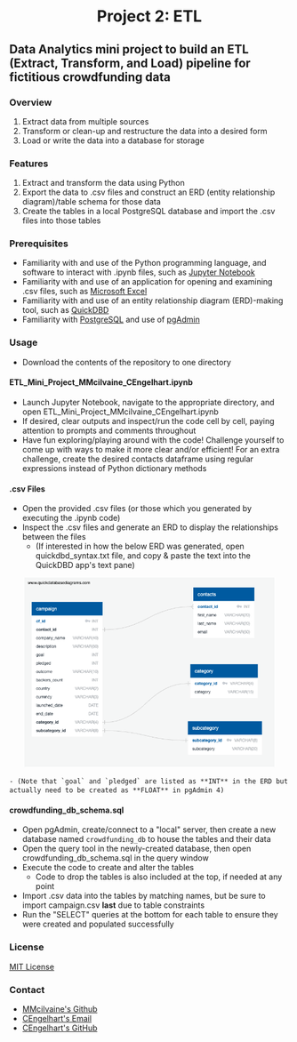 # <p align="center">Project 2: ETL
## Data Analytics mini project to build an ETL (Extract, Transform, and Load) pipeline for fictitious crowdfunding data
### Overview
1. Extract data from multiple sources
2. Transform or clean-up and restructure the data into a desired form
3. Load or write the data into a database for storage
### Features
1. Extract and transform the data using Python
2. Export the data to .csv files and construct an ERD (entity relationship diagram)/table schema for those data
3. Create the tables in a local PostgreSQL database and import the .csv files into those tables
### Prerequisites
- Familiarity with and use of the Python programming language, and software to interact with .ipynb files, such as [Jupyter Notebook](https://jupyter.org/)
- Familiarity with and use of an application for opening and examining .csv files, such as [Microsoft Excel](https://www.microsoft.com/en-us/microsoft-365/excel)
- Familiarity with and use of an entity relationship diagram (ERD)-making tool, such as [QuickDBD](https://www.quickdatabasediagrams.com/)
- Familiarity with [PostgreSQL](https://www.postgresql.org/) and use of [pgAdmin](https://www.pgadmin.org/)
### Usage
- Download the contents of the repository to one directory
#### ETL_Mini_Project_MMcilvaine_CEngelhart.ipynb
- Launch Jupyter Notebook, navigate to the appropriate directory, and open ETL_Mini_Project_MMcilvaine_CEngelhart.ipynb
- If desired, clear outputs and inspect/run the code cell by cell, paying attention to prompts and comments throughout
- Have fun exploring/playing around with the code! Challenge yourself to come up with ways to make it more clear and/or efficient! For an extra challenge, create the desired contacts dataframe using regular expressions instead of Python dictionary methods
#### .csv Files
- Open the provided .csv files (or those which you generated by executing the .ipynb code)
- Inspect the .csv files and generate an ERD to display the relationships between the files
    - (If interested in how the below ERD was generated, open quickdbd_syntax.txt file, and copy & paste the text into the QuickDBD app's text pane)
<p align="center">
  <img width="450" src="https://github.com/cengelhart0120/Crowdfunding_ETL/blob/main/crowdfunding_db_ERD.png" alt="ERD of .csv data relationships">
</p>

    - (Note that `goal` and `pledged` are listed as **INT** in the ERD but actually need to be created as **FLOAT** in pgAdmin 4)
#### crowdfunding_db_schema.sql
- Open pgAdmin, create/connect to a "local" server, then create a new database named `crowdfunding_db` to house the tables and their data
- Open the query tool in the newly-created database, then open crowdfunding_db_schema.sql in the query window
- Execute the code to create and alter the tables
    - Code to drop the tables is also included at the top, if needed at any point
- Import .csv data into the tables by matching names, but be sure to import campaign.csv **last** due to table constraints
- Run the "SELECT" queries at the bottom for each table to ensure they were created and populated successfully
### License
[MIT License](https://opensource.org/licenses/MIT)
### Contact
- [MMcilvaine's Github](https://github.com/mmcilvaine)
- [CEngelhart's Email](mailto:cengelhart@gmail.com)
- [CEngelhart's GitHub](https://github.com/cengelhart0120)

